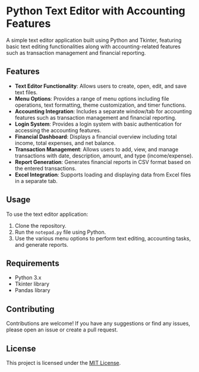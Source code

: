 # Python Text Editor with Accounting Features

A simple text editor application built using Python and Tkinter, featuring basic text editing functionalities along with accounting-related features such as transaction management and financial reporting.

## Features

- **Text Editor Functionality**: Allows users to create, open, edit, and save text files.
- **Menu Options**: Provides a range of menu options including file operations, text formatting, theme customization, and timer functions.
- **Accounting Integration**: Includes a separate window/tab for accounting features such as transaction management and financial reporting.
- **Login System**: Provides a login system with basic authentication for accessing the accounting features.
- **Financial Dashboard**: Displays a financial overview including total income, total expenses, and net balance.
- **Transaction Management**: Allows users to add, view, and manage transactions with date, description, amount, and type (income/expense).
- **Report Generation**: Generates financial reports in CSV format based on the entered transactions.
- **Excel Integration**: Supports loading and displaying data from Excel files in a separate tab.

## Usage

To use the text editor application:

1. Clone the repository.
2. Run the `notepad.py` file using Python.
3. Use the various menu options to perform text editing, accounting tasks, and generate reports.

## Requirements

- Python 3.x
- Tkinter library
- Pandas library

## Contributing

Contributions are welcome! If you have any suggestions or find any issues, please open an issue or create a pull request.

## License

This project is licensed under the [MIT License](LICENSE).
